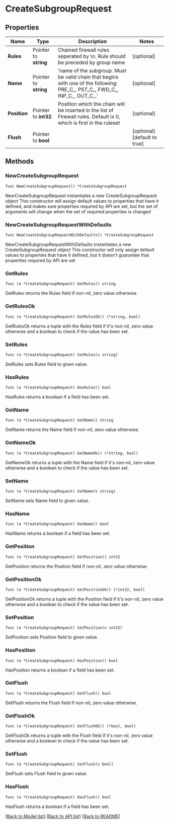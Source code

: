 # CreateSubgroupRequest

## Properties

Name | Type | Description | Notes
------------ | ------------- | ------------- | -------------
**Rules** | Pointer to **string** | Chained firewall rules seperated by \\n. Rule should be preceded by group name | [optional] 
**Name** | Pointer to **string** | &#39;name of the subgroup. Must be valid chain that begins with one of the following: PRE_C_, PST_C_, FWD_C_, INP_C_, OUT_C_.&#39;   | [optional] 
**Position** | Pointer to **int32** | Position which the chain will be inserted in the list of Firewall rules.  Default is 0, which is first in the ruleset  | [optional] 
**Flush** | Pointer to **bool** |  | [optional] [default to true]

## Methods

### NewCreateSubgroupRequest

`func NewCreateSubgroupRequest() *CreateSubgroupRequest`

NewCreateSubgroupRequest instantiates a new CreateSubgroupRequest object
This constructor will assign default values to properties that have it defined,
and makes sure properties required by API are set, but the set of arguments
will change when the set of required properties is changed

### NewCreateSubgroupRequestWithDefaults

`func NewCreateSubgroupRequestWithDefaults() *CreateSubgroupRequest`

NewCreateSubgroupRequestWithDefaults instantiates a new CreateSubgroupRequest object
This constructor will only assign default values to properties that have it defined,
but it doesn't guarantee that properties required by API are set

### GetRules

`func (o *CreateSubgroupRequest) GetRules() string`

GetRules returns the Rules field if non-nil, zero value otherwise.

### GetRulesOk

`func (o *CreateSubgroupRequest) GetRulesOk() (*string, bool)`

GetRulesOk returns a tuple with the Rules field if it's non-nil, zero value otherwise
and a boolean to check if the value has been set.

### SetRules

`func (o *CreateSubgroupRequest) SetRules(v string)`

SetRules sets Rules field to given value.

### HasRules

`func (o *CreateSubgroupRequest) HasRules() bool`

HasRules returns a boolean if a field has been set.

### GetName

`func (o *CreateSubgroupRequest) GetName() string`

GetName returns the Name field if non-nil, zero value otherwise.

### GetNameOk

`func (o *CreateSubgroupRequest) GetNameOk() (*string, bool)`

GetNameOk returns a tuple with the Name field if it's non-nil, zero value otherwise
and a boolean to check if the value has been set.

### SetName

`func (o *CreateSubgroupRequest) SetName(v string)`

SetName sets Name field to given value.

### HasName

`func (o *CreateSubgroupRequest) HasName() bool`

HasName returns a boolean if a field has been set.

### GetPosition

`func (o *CreateSubgroupRequest) GetPosition() int32`

GetPosition returns the Position field if non-nil, zero value otherwise.

### GetPositionOk

`func (o *CreateSubgroupRequest) GetPositionOk() (*int32, bool)`

GetPositionOk returns a tuple with the Position field if it's non-nil, zero value otherwise
and a boolean to check if the value has been set.

### SetPosition

`func (o *CreateSubgroupRequest) SetPosition(v int32)`

SetPosition sets Position field to given value.

### HasPosition

`func (o *CreateSubgroupRequest) HasPosition() bool`

HasPosition returns a boolean if a field has been set.

### GetFlush

`func (o *CreateSubgroupRequest) GetFlush() bool`

GetFlush returns the Flush field if non-nil, zero value otherwise.

### GetFlushOk

`func (o *CreateSubgroupRequest) GetFlushOk() (*bool, bool)`

GetFlushOk returns a tuple with the Flush field if it's non-nil, zero value otherwise
and a boolean to check if the value has been set.

### SetFlush

`func (o *CreateSubgroupRequest) SetFlush(v bool)`

SetFlush sets Flush field to given value.

### HasFlush

`func (o *CreateSubgroupRequest) HasFlush() bool`

HasFlush returns a boolean if a field has been set.


[[Back to Model list]](../README.md#documentation-for-models) [[Back to API list]](../README.md#documentation-for-api-endpoints) [[Back to README]](../README.md)


